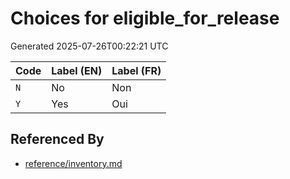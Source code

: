 # Choices for eligible_for_release

Generated 2025-07-26T00:22:21 UTC

| Code | Label (EN) | Label (FR) |
|------|------------|------------|
| `N` | No | Non |
| `Y` | Yes | Oui |


## Referenced By

- [reference/inventory.md](../reference/inventory.md)
